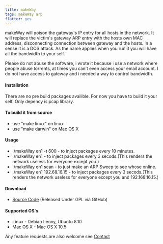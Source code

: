 ```yaml
---
title: makeWay
tags: makeWay arp
flatter: yes
---
```


makeWay will poison the gateway's IP entry for all hosts in the
network. It will replace the victim's gateway ARP entry with the hosts
own MAC address, disconnecting connection between gateway and the hosts.
In a sense it is a DOS attack. As the name applies when you run it you
will have all the bandwidth to your self.
 
Please do not abuse the software, i wrote it because i use a network
where people abuse torrents, at times you can't even access your email
account. I do not have access to gateway and i needed a way to control
bandwidth.
 
#### Installation
 
There are no pre build packages availible. For now you have to build it
your self. Only depency is pcap library.
 
#### To build it from source
 - use "make linux" on linux
 - use "make darwin" on Mac OS X
 
#### Usage
 
 - ./makeWay en1 -t 600 - to inject packages every 10
   minutes.
 - ./makeWay en1 - to inject packages every 3
   secods.(This renders the network useless for everyone except you.)
 - ./makeWay en1 scan - to just make an ARP Sweep to see whose online.
 - ./makeWay en1 192.68.16.15 - to inject packages every 3
   secods.(This renders the network useless for everyone except you and 192.168.16.15.)
 
#### Download
 
 - [Source Code](http://github.com/nakkaya/makeWay/tree/master) (Released Under GPL via GitHub)
 
#### Supported OS's
 - Linux - Debian Lenny, Ubuntu 8.10
 - Mac OS X - Mac OS X 10.5
 
Any feature requests are also welcome see [Contact](/contact.html)
